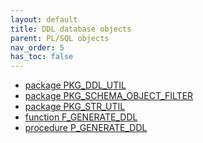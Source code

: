 ```yaml
---
layout: default
title: DDL database objects
parent: PL/SQL objects
nav_order: 5
has_toc: false
---
```

<!--
- [package PKG_DDL_ERROR](R__09.ORACLE_TOOLS.PACKAGE_SPEC.PKG_DDL_ERROR.html)
-->

- [package PKG_DDL_UTIL](R__09.ORACLE_TOOLS.PACKAGE_SPEC.PKG_DDL_UTIL.html)
- [package PKG_SCHEMA_OBJECT_FILTER](R__09.ORACLE_TOOLS.PACKAGE_SPEC.PKG_SCHEMA_OBJECT_FILTER.html)
- [package PKG_STR_UTIL](R__09.ORACLE_TOOLS.PACKAGE_SPEC.PKG_STR_UTIL.html)
- [function F_GENERATE_DDL](R__08.ORACLE_TOOLS.FUNCTION.F_GENERATE_DDL.html)
- [procedure P_GENERATE_DDL](R__11.ORACLE_TOOLS.PROCEDURE.P_GENERATE_DDL.html)
